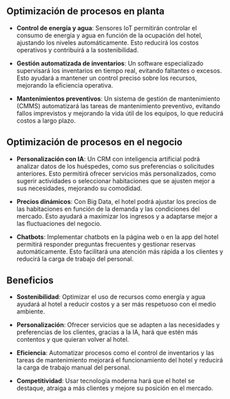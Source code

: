 ## Optimización de procesos en planta

- **Control de energía y agua**: Sensores IoT permitirán controlar el consumo de energía y agua en función de la ocupación del hotel, ajustando los niveles automáticamente. Esto reducirá los costos operativos y contribuirá a la sostenibilidad.

- **Gestión automatizada de inventarios**: Un software especializado supervisará los inventarios en tiempo real, evitando faltantes o excesos. Esto ayudará a mantener un control preciso sobre los recursos, mejorando la eficiencia operativa.

- **Mantenimientos preventivos**: Un sistema de gestión de mantenimiento (CMMS) automatizará las tareas de mantenimiento preventivo, evitando fallos imprevistos y mejorando la vida útil de los equipos, lo que reducirá costos a largo plazo.

## Optimización de procesos en el negocio

- **Personalización con IA**: Un CRM con inteligencia artificial podrá analizar datos de los huéspedes, como sus preferencias o solicitudes anteriores. Esto permitirá ofrecer servicios más personalizados, como sugerir actividades o seleccionar habitaciones que se ajusten mejor a sus necesidades, mejorando su comodidad.

- **Precios dinámicos**: Con Big Data, el hotel podrá ajustar los precios de las habitaciones en función de la demanda y las condiciones del mercado. Esto ayudará a maximizar los ingresos y a adaptarse mejor a las fluctuaciones del negocio.

- **Chatbots**: Implementar chatbots en la página web o en la app del hotel permitirá responder preguntas frecuentes y gestionar reservas automáticamente. Esto facilitará una atención más rápida a los clientes y reducirá la carga de trabajo del personal.


## Beneficios

- **Sostenibilidad**: Optimizar el uso de recursos como energía y agua ayudará al hotel a reducir costos y a ser más respetuoso con el medio ambiente.

- **Personalización**: Ofrecer servicios que se adapten a las necesidades y preferencias de los clientes, gracias a la IA, hará que estén más contentos y que quieran volver al hotel.

- **Eficiencia**: Automatizar procesos como el control de inventarios y las tareas de mantenimiento mejorará el funcionamiento del hotel y reducirá la carga de trabajo manual del personal.

- **Competitividad**: Usar tecnología moderna hará que el hotel se destaque, atraiga a más clientes y mejore su posición en el mercado.
